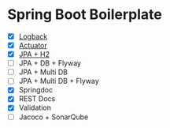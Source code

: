 # Spring Boot Boilerplate

- [x] [Logback](logback)
- [x] [Actuator](actuator)
- [x] [JPA + H2](jpa-h2)
- [ ] JPA + DB + Flyway
- [ ] JPA + Multi DB
- [ ] JPA + Multi DB + Flyway
- [x] Springdoc
- [x] REST Docs
- [x] Validation
- [ ] Jacoco + SonarQube